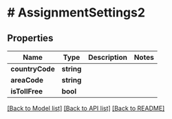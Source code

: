 # # AssignmentSettings2

## Properties

Name | Type | Description | Notes
------------ | ------------- | ------------- | -------------
**countryCode** | **string** |  |
**areaCode** | **string** |  |
**isTollFree** | **bool** |  |

[[Back to Model list]](../../README.md#models) [[Back to API list]](../../README.md#endpoints) [[Back to README]](../../README.md)
